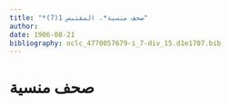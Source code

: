 ```yaml
---
title: "*صحف منسية*. المقتبس 1(7)"
author: 
date: 1906-08-21
bibliography: oclc_4770057679-i_7-div_15.d1e1707.bib
---
```




#  صحف منسية 

 